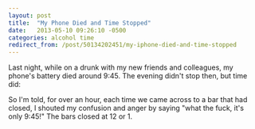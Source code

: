 ```yaml
---
layout: post
title:  "My Phone Died and Time Stopped"
date:   2013-05-10 09:26:10 -0500
categories: alcohol time
redirect_from: /post/50134202451/my-iphone-died-and-time-stopped
---
```


Last night, while on a drunk with my new friends and colleagues, my phone's battery died around 9:45. The evening didn't stop then, but time did:

So I'm told, for over an hour, each time we came across to a bar that had closed, I shouted my confusion and anger by saying "what the fuck, it's only 9:45!" The bars closed at 12 or 1.

